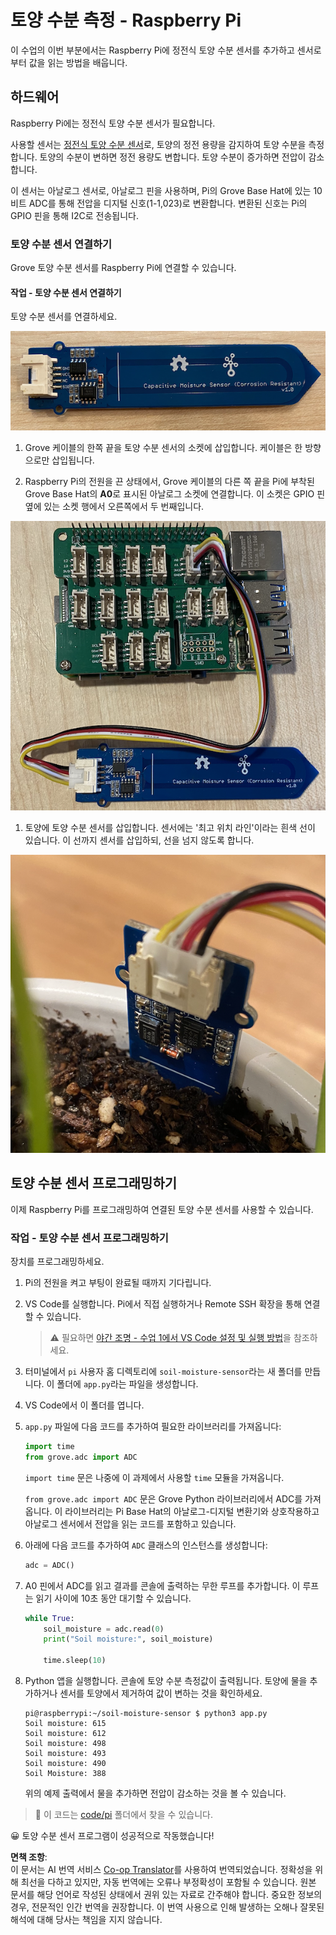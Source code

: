 <!--
CO_OP_TRANSLATOR_METADATA:
{
  "original_hash": "9d4d00a47d5d0f3e6ce42c0d1020064a",
  "translation_date": "2025-08-24T22:41:31+00:00",
  "source_file": "2-farm/lessons/2-detect-soil-moisture/pi-soil-moisture.md",
  "language_code": "ko"
}
-->
# 토양 수분 측정 - Raspberry Pi

이 수업의 이번 부분에서는 Raspberry Pi에 정전식 토양 수분 센서를 추가하고 센서로부터 값을 읽는 방법을 배웁니다.

## 하드웨어

Raspberry Pi에는 정전식 토양 수분 센서가 필요합니다.

사용할 센서는 [정전식 토양 수분 센서](https://www.seeedstudio.com/Grove-Capacitive-Moisture-Sensor-Corrosion-Resistant.html)로, 토양의 정전 용량을 감지하여 토양 수분을 측정합니다. 토양의 수분이 변하면 정전 용량도 변합니다. 토양 수분이 증가하면 전압이 감소합니다.

이 센서는 아날로그 센서로, 아날로그 핀을 사용하며, Pi의 Grove Base Hat에 있는 10비트 ADC를 통해 전압을 디지털 신호(1-1,023)로 변환합니다. 변환된 신호는 Pi의 GPIO 핀을 통해 I2C로 전송됩니다.

### 토양 수분 센서 연결하기

Grove 토양 수분 센서를 Raspberry Pi에 연결할 수 있습니다.

#### 작업 - 토양 수분 센서 연결하기

토양 수분 센서를 연결하세요.

![Grove 토양 수분 센서](../../../../../translated_images/grove-capacitive-soil-moisture-sensor.e7f0776cce30e78be5cc5a07839385fd6718857f31b5bf5ad3d0c73c83b2f0ef.ko.png)

1. Grove 케이블의 한쪽 끝을 토양 수분 센서의 소켓에 삽입합니다. 케이블은 한 방향으로만 삽입됩니다.

1. Raspberry Pi의 전원을 끈 상태에서, Grove 케이블의 다른 쪽 끝을 Pi에 부착된 Grove Base Hat의 **A0**로 표시된 아날로그 소켓에 연결합니다. 이 소켓은 GPIO 핀 옆에 있는 소켓 행에서 오른쪽에서 두 번째입니다.

![A0 소켓에 연결된 Grove 토양 수분 센서](../../../../../translated_images/pi-soil-moisture-sensor.fdd7eb2393792cf6739cacf1985d9f55beda16d372f30d0b5a51d586f978a870.ko.png)

1. 토양에 토양 수분 센서를 삽입합니다. 센서에는 '최고 위치 라인'이라는 흰색 선이 있습니다. 이 선까지 센서를 삽입하되, 선을 넘지 않도록 합니다.

![토양에 삽입된 Grove 토양 수분 센서](../../../../../translated_images/soil-moisture-sensor-in-soil.bfad91002bda5e960f8c51ee64b02ee59b32c8c717e3515a2c945f33e614e403.ko.png)

## 토양 수분 센서 프로그래밍하기

이제 Raspberry Pi를 프로그래밍하여 연결된 토양 수분 센서를 사용할 수 있습니다.

### 작업 - 토양 수분 센서 프로그래밍하기

장치를 프로그래밍하세요.

1. Pi의 전원을 켜고 부팅이 완료될 때까지 기다립니다.

1. VS Code를 실행합니다. Pi에서 직접 실행하거나 Remote SSH 확장을 통해 연결할 수 있습니다.

    > ⚠️ 필요하면 [야간 조명 - 수업 1에서 VS Code 설정 및 실행 방법](../../../1-getting-started/lessons/1-introduction-to-iot/pi.md)을 참조하세요.

1. 터미널에서 `pi` 사용자 홈 디렉토리에 `soil-moisture-sensor`라는 새 폴더를 만듭니다. 이 폴더에 `app.py`라는 파일을 생성합니다.

1. VS Code에서 이 폴더를 엽니다.

1. `app.py` 파일에 다음 코드를 추가하여 필요한 라이브러리를 가져옵니다:

    ```python
    import time
    from grove.adc import ADC
    ```

    `import time` 문은 나중에 이 과제에서 사용할 `time` 모듈을 가져옵니다.

    `from grove.adc import ADC` 문은 Grove Python 라이브러리에서 ADC를 가져옵니다. 이 라이브러리는 Pi Base Hat의 아날로그-디지털 변환기와 상호작용하고 아날로그 센서에서 전압을 읽는 코드를 포함하고 있습니다.

1. 아래에 다음 코드를 추가하여 `ADC` 클래스의 인스턴스를 생성합니다:

    ```python
    adc = ADC()
    ```

1. A0 핀에서 ADC를 읽고 결과를 콘솔에 출력하는 무한 루프를 추가합니다. 이 루프는 읽기 사이에 10초 동안 대기할 수 있습니다.

    ```python
    while True:
        soil_moisture = adc.read(0)
        print("Soil moisture:", soil_moisture)

        time.sleep(10)
    ```

1. Python 앱을 실행합니다. 콘솔에 토양 수분 측정값이 출력됩니다. 토양에 물을 추가하거나 센서를 토양에서 제거하여 값이 변하는 것을 확인하세요.

    ```output
    pi@raspberrypi:~/soil-moisture-sensor $ python3 app.py 
    Soil moisture: 615
    Soil moisture: 612
    Soil moisture: 498
    Soil moisture: 493
    Soil moisture: 490
    Soil Moisture: 388
    ```

    위의 예제 출력에서 물을 추가하면 전압이 감소하는 것을 볼 수 있습니다.

> 💁 이 코드는 [code/pi](../../../../../2-farm/lessons/2-detect-soil-moisture/code/pi) 폴더에서 찾을 수 있습니다.

😀 토양 수분 센서 프로그램이 성공적으로 작동했습니다!

**면책 조항**:  
이 문서는 AI 번역 서비스 [Co-op Translator](https://github.com/Azure/co-op-translator)를 사용하여 번역되었습니다. 정확성을 위해 최선을 다하고 있지만, 자동 번역에는 오류나 부정확성이 포함될 수 있습니다. 원본 문서를 해당 언어로 작성된 상태에서 권위 있는 자료로 간주해야 합니다. 중요한 정보의 경우, 전문적인 인간 번역을 권장합니다. 이 번역 사용으로 인해 발생하는 오해나 잘못된 해석에 대해 당사는 책임을 지지 않습니다.